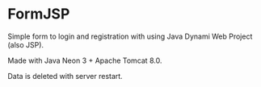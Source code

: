 # FormJSP
Simple form to login and registration with using Java Dynami Web Project (also JSP).

Made with Java Neon 3 + Apache Tomcat 8.0.

Data is deleted with server restart.
